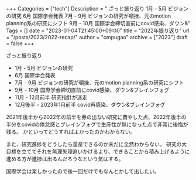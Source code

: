 +++
Categories = ["tech"]
Description = " ざっと振り返り   1月 - 5月 ビジョンの研究  6月  国際学会発表  7月 - 9月 ビジョンの研究が頓挫、元のmotion planning系の研究にシフト  9月 - 10月 国際学会締切直前にcovid感染、ダウン&amp;"
Tags = []
date = "2023-01-04T21:45:00+09:00"
title = "2022年振り返り"
url = "/posts/2023/2022-recap/"
author = "ompugao"
archive = ["2023"]
draft = false
+++

<body>
<p>ざっと振り返り</p>

<ul>
<li>1月 - 5月 ビジョンの研究</li>
<li>6月  国際学会発表</li>
<li>7月 - 9月 ビジョンの研究が頓挫、元のmotion planning系の研究にシフト</li>
<li>9月 - 10月 国際学会締切直前にcovid感染、ダウン&amp;ブレインフォグ</li>
<li>11月 - 12月前半 研究指針が迷走</li>
<li>12月後半 - 2023年1月前半 covid再感染、ダウン&amp;ブレインフォグ</li>
</ul>


<p>2021年後半から2022年の前半を芽の出ない研究に費やした点、2022年後半の半分をcovidの倦怠感とブレインフォグで生産性が無になった点で非常に後悔が残る。
かといってどうすればよかったのかわからない。</p>

<p>また、研究進捗をどうしたら量産できるのか未だに全然わからない。
研究の大目標を立ててそれを無理矢理追いかけるより、できることから積み上げるように進める方が進捗は出るんだろうなという気はする。</p>

<p>国際学会は楽しかったので後一回だけでもなんとかして出したい。</p>
</body>
